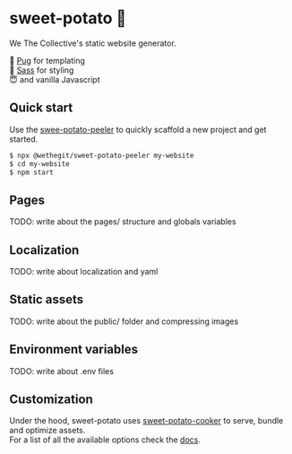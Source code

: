 # sweet-potato 🍠
We The Collective's static website generator.

🐶  [Pug](https://pugjs.org/api/getting-started.html) for templating  
🎨  [Sass](https://sass-lang.com/) for styling  
😇  and vanilla Javascript

## Quick start
Use the [swee-potato-peeler](https://github.com/wethegit/sweet-potato/tree/main/peeler) to quickly scaffold a new project and get started.
```sh
$ npx @wethegit/sweet-potato-peeler my-website
$ cd my-website
$ npm start
```

## Pages
TODO: write about the pages/ structure and globals variables

## Localization
TODO: write about localization and yaml

## Static assets
TODO: write about the public/ folder and compressing images

## Environment variables
TODO: write about .env files

## Customization
Under the hood, sweet-potato uses [sweet-potato-cooker](https://github.com/wethegit/sweet-potato/tree/main/cooker) to serve, bundle and optimize assets.  
For a list of all the available options check the [docs](https://github.com/wethegit/sweet-potato/tree/main/cooker#config).
